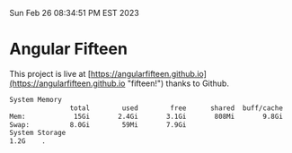 Sun Feb 26 08:34:51 PM EST 2023

# Angular Fifteen


This project is live at [https://angularfifteen.github.io](https://angularfifteen.github.io "fifteen!") thanks to Github.

```bash
System Memory
               total        used        free      shared  buff/cache   available
Mem:            15Gi       2.4Gi       3.1Gi       808Mi       9.8Gi        11Gi
Swap:          8.0Gi        59Mi       7.9Gi
System Storage
1.2G	.
```

